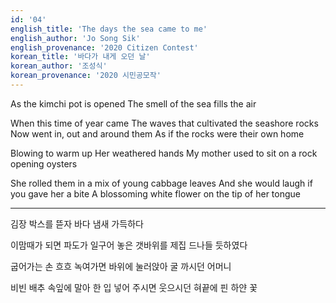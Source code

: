 ```yaml
---
id: '04'
english_title: 'The days the sea came to me' 
english_author: 'Jo Song Sik'
english_provenance: '2020 Citizen Contest'
korean_title: '바다가 내게 오던 날'
korean_author: '조성식'
korean_provenance: '2020 시민공모작'
---
```


As the kimchi pot is opened
The smell of the sea fills the air

When this time of year came
The waves that cultivated the seashore rocks
Now went in, out and around them
As if the rocks were their own home

Blowing to warm up
Her weathered hands
My mother used to sit on a rock opening oysters

She rolled them in a mix of young cabbage leaves
And she would laugh if you gave her a bite
A blossoming white flower on the tip of her tongue

---

김장 박스를 뜯자
바다 냄새 가득하다

이맘때가 되면
파도가 일구어 놓은 갯바위를
제집 드나들 듯하였다

굽어가는 손
흐흐 녹여가면
바위에 눌러앉아 굴 까시던 어머니

비빈 배추 속잎에 말아
한 입 넣어 주시면 웃으시던
혀끝에 핀 하얀 꽃
